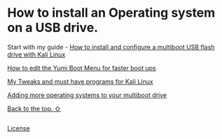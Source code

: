 


# How to install an Operating system on a USB drive.  


Start with my guide - [How to install and configure a multiboot USB flash drive with Kali Linux](../master/How_To_Install_And_Configure_A_Multiboot_Flash_Drive.md)

[How to edit the Yumi Boot Menu for faster boot ups](../master/How_to_edit_the_Yumi_Boot_Menu_for_faster_boot_ups.md#editing-the-boot-menu)  

[My Tweaks and must have programs for Kali Linux]()  

[Adding more operating systems to your multiboot drive]()  












[Back to the top. ⇧](../master/)  

  
```
```
  

[License](https://github.com/newCodez99/Using-Github/blob/master/LICENSE)

